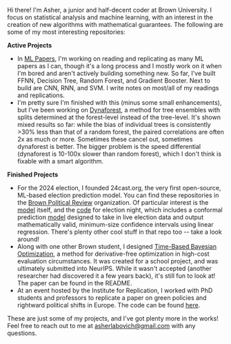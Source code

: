 Hi there! I'm Asher, a junior and half-decent coder at Brown University. I focus on statistical analysis and machine learning, with an interest in the creation of new algorithms with mathematical guarantees. The following are some of my most interesting repositories:

**Active Projects**
- In [ML Papers](https://github.com/ashlab11/ML-Papers-and-Replications/tree/main), I'm working on reading and replicating as many ML papers as I can, though it's a long process and I mostly work on it when I'm bored and aren't actively building something new. So far, I've built FFNN, Decision Tree, Random Forest, and Gradient Booster. Next to build are CNN, RNN, and SVM. I write notes on most/all of my readings and replications.
- I'm pretty sure I'm finished with this (minus some small enhancements), but I've been working on [Dynaforest](https://github.com/ashlab11/Dynaforest), a method for tree ensembles with splits determined at the forest-level instead of the tree-level. It's shown mixed results so far: while the bias of individual trees is consistently >30% less than that of a random forest, the paired correlations are often 2x as much or more. Sometimes these cancel out, sometimes dynaforest is better. The bigger problem is the speed differential (dynaforest is 10-100x slower than random forest), which I don't think is fixable with a smart algorithm.

**Finished Projects**
- For the 2024 election, I founded 24cast.org, the very first open-source, ML-based election prediction model. You can find these repositories in the [Brown Political Review](https://github.com/BPR-Data-Team) organization. Of particular interest is the [model](https://github.com/BPR-Data-Team/ElectionModel2024) itself, and the [code](https://github.com/BPR-Data-Team/Election-Night) for election night, which includes a conformal prediction [model](https://github.com/BPR-Data-Team/Election-Night/blob/main/decision_desk/E-Day%20Scraping%20and%20Model.R) designed to take in live election data and output mathematically valid, minimum-size confidence intervals using linear regression. There's plenty other cool stuff in that repo too -- take a look around!
- Along with one other Brown student, I designed [Time-Based Bayesian Optimization](https://github.com/ashlab11/Time-Based-Bayesian-Optimization), a method for derivative-free optimization in high-cost evaluation circumstances. It was created for a school project, and was ultimately submitted into NeurIPS. While it wasn't accepted (another researcher had discovered it a few years back), it's still fun to look at! The paper can be found in the README.
- At an event hosted by the Institute for Replication, I worked with PhD students and professors to replicate a paper on green policies and rightward political shifts in Europe. The code can be found [here](https://github.com/ashlab11/ReplicationGames).

These are just some of my projects, and I've got plenty more in the works! Feel free to reach out to me at asherlabovich@gmail.com with any questions. 

